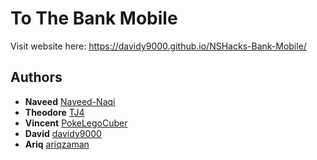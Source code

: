 # To The Bank Mobile

Visit website here:
https://davidy9000.github.io/NSHacks-Bank-Mobile/

## Authors
* **Naveed** [Naveed-Naqi](https://github.com/Naveed-Naqi)
* **Theodore** [TJ4](https://github.com/TJ4)
* **Vincent** [PokeLegoCuber](https://github.com/PokeLegoCuber)
* **David** [davidy9000](https://github.com/davidy9000)
* **Ariq** [ariqzaman](https://github.com/ariqzaman)
